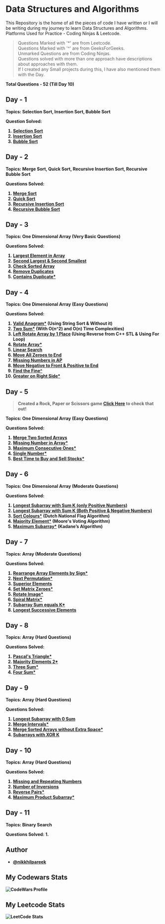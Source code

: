 
# Data Structures and Algorithms
This Repository is the home of all the pieces of code I have written or I will be writing during my journey to learn Data Structures and Algorithms. <br> Platforms Used for Practice - Coding Ninjas & Leetcode.

> Questions Marked with '*' are from Leetcode. <br>
> Questions Marked with '^' are from GeeksForGeeks. <br>
> Unmarked Questions are from Coding Ninjas. <br>
> Questions solved with more than one approach have descriptions about approaches with them. <br>
> If I created any Small projects during this, I have also mentioned them with the Day. <br>

<b> Total Questions - 52 (Till Day 10)

## Day - 1
Topics: Selection Sort, Insertion Sort, Bubble Sort

Question Solved: <br>
1. [Selection Sort](https://www.codingninjas.com/studio/problems/selection-sort_624469?utm_source=striver&utm_medium=website&utm_campaign=a_zcoursetuf)
2. [Insertion Sort](https://www.codingninjas.com/studio/problems/insertion-sort_3155179)
3. [Bubble Sort](https://www.codingninjas.com/studio/problems/bubble-sort_624380?utm_source=striver&utm_medium=website&utm_campaign=a_zcoursetuf)

## Day - 2
Topics: Merge Sort, Quick Sort, Recursive Insertion Sort, Recursive Bubble Sort

Questions Solved:
1. [Merge Sort](https://www.codingninjas.com/studio/problems/merge-sort_5846?utm_source=striver&utm_medium=website&utm_campaign=a_zcoursetuf)
2. [Quick Sort](https://www.codingninjas.com/studio/problems/quick-sort_5844?utm_source=striver&utm_medium=website&utm_campaign=a_zcoursetuf)
3. [Recursive Insertion Sort](https://www.codingninjas.com/studio/problems/insertion-sort_624381?utm_source=striver&utm_medium=website&utm_campaign=a_zcoursetuf)
4. [Recursive Bubble Sort](https://www.codingninjas.com/studio/problems/bubble-sort_624380?utm_source=striver&utm_medium=website&utm_campaign=a_zcoursetuf)

## Day - 3
Topics: One Dimensional Array (Very Basic Questions)

Questions Solved:
1. [Largest Element in Array](https://www.codingninjas.com/studio/problems/largest-element-in-the-array-largest-element-in-the-array_5026279?utm_source=striver&utm_medium=website&utm_campaign=a_zcoursetuf)
2. [Second Largest & Second Smallest](https://www.codingninjas.com/studio/problems/ninja-and-the-second-order-elements_6581960?utm_source=striver&utm_medium=website&utm_campaign=a_zcoursetuf)
3. [Check Sorted Array](https://www.codingninjas.com/studio/problems/ninja-and-the-sorted-check_6581957?utm_source=striver&utm_medium=website&utm_campaign=a_zcoursetuf)
4. [Remove Duplicates](https://www.codingninjas.com/studio/problems/remove-duplicates-from-sorted-array_1102307?utm_source=striver&utm_medium=website&utm_campaign=a_zcoursetuf)
5. [Contains Duplicate*](https://leetcode.com/problems/contains-duplicate/description/) 

## Day - 4
Topics: One Dimensional Array (Easy Questions)

Questions Solved:
1. [Valid Anagram*](https://leetcode.com/problems/valid-anagram/) (Using String Sort & Without it)
2. [Two Sum*](https://leetcode.com/problems/two-sum/) (With O(n^2) and O(n) Time Complexities)
3. [Left Rotate Array by 1 Place](https://www.codingninjas.com/studio/problems/left-rotate-an-array-by-one_5026278?utm_source=striver&utm_medium=website&utm_campaign=a_zcoursetuf&leftPanelTab=1) (Using Reverse from C++ STL & Using For Loop)
4. [Rotate Array*](https://leetcode.com/problems/rotate-array/)
5. [Linear Search](https://www.codingninjas.com/studio/problems/linear-search_6922070?utm_source=striver&utm_medium=website&utm_campaign=a_zcoursetuf)
6. [Move All Zeroes to End](https://www.codingninjas.com/studio/problems/ninja-and-the-zero-s_6581958?utm_source=striver&utm_medium=website&utm_campaign=a_zcoursetuf)
7. [Missing Numbers in AP](https://www.codingninjas.com/studio/problems/missing-number-in-ap_975498)
8. [Move Negative to Front & Positive to End](https://www.codingninjas.com/studio/problems/move-all-negative-numbers-to-beginning-and-positive-to-end_1112620)
9. [Find the Fine^](https://practice.geeksforgeeks.org/problems/find-the-fine4353/1)
10. [Greater on Right Side*](https://leetcode.com/problems/replace-elements-with-greatest-element-on-right-side/description/)
   

## Day - 5
> Created a Rock, Paper or Scissors game [Click Here](https://github.com/nikkhilpareek/Rock-Paper-Scissor) to check that out! <br>

Topics: One Dimensional Array (Easy Questions)

Questions Solved:
1. [Merge Two Sorted Arrays](https://www.codingninjas.com/studio/problems/sorted-array_6613259)
2. [Missing Number in Array*](https://leetcode.com/problems/missing-number/)
3. [Maximum Consecutive Ones*](https://leetcode.com/problems/max-consecutive-ones/)
4. [Single Number*](https://leetcode.com/problems/single-number/)
5. [Best Time to Buy and Sell Stocks*](https://leetcode.com/problems/best-time-to-buy-and-sell-stock/)


## Day - 6
Topics: One Dimensional Array (Moderate Questions)

Questions Solved:
1. [Longest Subarray with Sum K (only Positive Numbers)](https://www.codingninjas.com/studio/problems/longest-subarray-with-sum-k_6682399)
2. [Longest Subarray with Sum K (Both Positive & Negative Numbers)](https://www.codingninjas.com/studio/problems/longest-subarray-with-sum-k_5713505)
3. [Sort Colours*](https://leetcode.com/problems/sort-colors/) (Dutch National Flag Algorithm)
4. [Majority Element*](https://leetcode.com/problems/majority-element/) (Moore's Voting Algorithm)
5. [Maximum Subarray*](https://leetcode.com/problems/maximum-subarray/) (Kadane’s Algorithm)


## Day - 7
Topics: Array (Moderate Questions)

Questions Solved:
1. [Rearrange Array Elements by Sign*](https://leetcode.com/problems/rearrange-array-elements-by-sign/description/)
2. [Next Permutation*](https://leetcode.com/problems/next-permutation/description/)
3. [Superior Elements](https://www.codingninjas.com/studio/problems/superior-elements_6783446)
4. [Set Matrix Zeroes*](https://leetcode.com/problems/set-matrix-zeroes/description/)
5. [Rotate Image*](https://leetcode.com/problems/rotate-image/description/)
6. [Spiral Matrix*](https://leetcode.com/problems/spiral-matrix/description/)
7. [Subarray Sum equals K*](https://leetcode.com/problems/subarray-sum-equals-k/description/)
8. [Longest Successive Elements](https://www.codingninjas.com/studio/problems/longest-successive-elements_6811740)


## Day - 8
Topics: Array (Hard Questions)

Questions Solved:
1. [Pascal's Triangle*](https://leetcode.com/problems/pascals-triangle/description/)
2. [Majority Elements 2*](https://leetcode.com/problems/majority-element-ii/description/)
3. [Three Sum*](https://leetcode.com/problems/3sum/description/)
4. [Four Sum*](https://leetcode.com/problems/4sum/description/)


## Day - 9
Topics: Array (Hard Questions)

Questions Solved:
1. [Longest Subarray with 0 Sum](https://www.codingninjas.com/studio/problems/longest-subarray-with-zero-sum_6783450)
2. [Merge Intervals*](https://leetcode.com/problems/merge-intervals/description/)
3. [Merge Sorted Arrays without Extra Space*](https://leetcode.com/problems/merge-sorted-array/description/)
4. [Subarrays with XOR K](https://www.codingninjas.com/studio/problems/subarrays-with-xor-k_6826258)

## Day - 10
Topics: Array (Hard Questions)

Questions Solved:
1. [Missing and Repeating Numbers](https://www.codingninjas.com/studio/problems/missing-and-repeating-numbers_6828164)
2. [Number of Inversions](https://www.codingninjas.com/studio/problems/number-of-inversions_6840276)
3. [Reverse Pairs*](https://leetcode.com/problems/reverse-pairs/description/)
4. [Maximum Product Subarray*](https://leetcode.com/problems/maximum-product-subarray/description/)


## Day - 11
Topics: Binary Search

Questions Solved:
1.

## Author

- [@nikkhilpareek](https://www.github.com/nikkhilpareek)

## My Codewars Stats
![CodeWars Profile](https://www.codewars.com/users/nikkhil.pareek/badges/large)

## My Leetcode Stats
![LeetCode Stats](https://leetcard.jacoblin.cool/Nikkhil-Pareek?theme=dark&font=Archivo)
